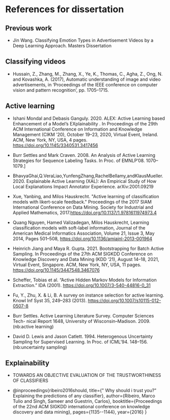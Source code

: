 # References for dissertation

## Previous work 

- Jin Wang. Classifying Emotion Types in Advertisement Videos by a Deep Learning Approach. Masters Dissertation 


## Classifying videos 

- Hussain, Z., Zhang, M., Zhang, X., Ye, K., Thomas, C., Agha, Z., Ong, N. and Kovashka, A. (2017), Automatic understanding of image and video advertisements, in ‘Proceedings of the IEEE conference on computer vision and pattern recognition’, pp. 1705–1715.


## Active learning 

- Ishani Mondal and Debasis Ganguly. 2020. ALEX: Active Learning based Enhancement of a Model’s EXplainability . In Proceedings of the 29th ACM International Conference on Information and Knowledge Management (CIKM ’20), October 19–23, 2020, Virtual Event, Ireland. ACM, New York, NY, USA, 4 pages. https://doi.org/10.1145/3340531.3417456

- Burr Settles and Mark Craven. 2008. An Analysis of Active Learning Strategies
for Sequence Labeling Tasks. In Proc. of EMNLP’08. 1070–1079.]

- BhavyaGhai,Q.VeraLiao,YunfengZhang,RachelBellamy,andKlausMueller. 2020. Explainable Active Learning (XAL): An Empirical Study of How Local Explanations Impact Annotator Experience. arXiv:2001.09219

- Xue, Yanbing, and Milos Hauskrecht. "Active learning of classification models with likert-scale feedback." Proceedings of the 2017 SIAM International Conference on Data Mining. Society for Industrial and Applied Mathematics, 2017.https://doi.org/10.1137/1.9781611974973.4

- Quang Nguyen, Hamed Valizadegan, Milos Hauskrecht, Learning classification models with soft-label information, Journal of the American Medical Informatics Association, Volume 21, Issue 3, May 2014, Pages 501–508, https://doi.org/10.1136/amiajnl-2013-001964

- Heinrich Jiang and Maya R. Gupta. 2021. Bootstrapping for Batch Active Sampling. In Proceedings of the 27th ACM SIGKDD Conference on Knowledge Discovery and Data Mining (KDD ’21), August 14–18, 2021, Virtual Event, Singapore. ACM, New York, NY, USA, 11 pages. https://doi.org/10.1145/3447548.3467076

- Scheffer, Tobias et al. “Active Hidden Markov Models for Information Extraction.” IDA (2001). https://doi.org/10.1007/3-540-44816-0_31

- Fu, Y., Zhu, X. & Li, B. A survey on instance selection for active learning. Knowl Inf Syst 35, 249–283 (2013). https://doi.org/10.1007/s10115-012-0507-8

- Burr Settles. Active Learning Literature Survey. Computer Sciences Tech- nical Report 1648, University of Wisconsin–Madison. 2009. (nb:active learning)

- David D. Lewis and Jason Catlett. 1994. Heterogenous Uncertainty Sampling for
Supervised Learning. In Proc. of ICML’94. 148–156. (nb:uncertainty sampling)


## Explainability 

- TOWARDS AN OBJECTIVE EVALUATION OF THE TRUSTWORTHINESS OF CLASSIFIERS

- @inproceedings{ribeiro2016should,
  title={" Why should i trust you?" Explaining the predictions of any classifier},
  author={Ribeiro, Marco Tulio and Singh, Sameer and Guestrin, Carlos},
  booktitle={Proceedings of the 22nd ACM SIGKDD international conference on knowledge discovery and data mining},
  pages={1135--1144},
  year={2016}
}


